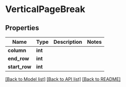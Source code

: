 # VerticalPageBreak

## Properties
Name | Type | Description | Notes
------------ | ------------- | ------------- | -------------
**column** | **int** |  | 
**end_row** | **int** |  | 
**start_row** | **int** |  | 

[[Back to Model list]](../README.md#documentation-for-models) [[Back to API list]](../README.md#documentation-for-api-endpoints) [[Back to README]](../README.md)


